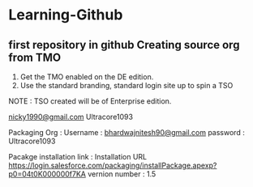 # Learning-Github
first repository in github
Creating source org from TMO
-------------------------------------
1. Get the TMO enabled on the DE edition.
2. Use the standard branding, standard login site up to spin a TSO

NOTE : TSO created will be of Enterprise edition.

nicky1990@gmail.com
Ultracore1093

Packaging Org : Username : bhardwajnitesh90@gmail.com
		password : Ultracore1093

Pacakge installation link : Installation URL	https://login.salesforce.com/packaging/installPackage.apexp?p0=04t0K000000f7KA
vernion number : 1.5
